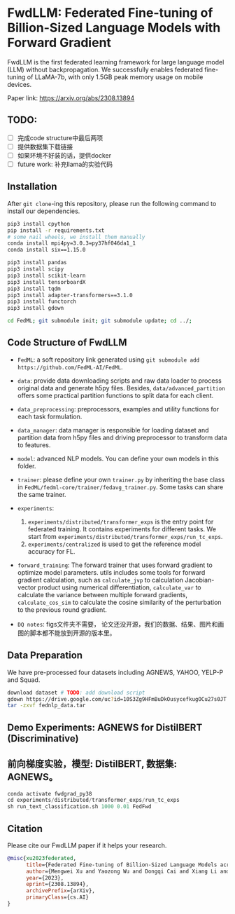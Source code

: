 # FwdLLM: Federated Fine-tuning of Billion-Sized Language Models with Forward Gradient

FwdLLM is the first federated learning framework for large language model (LLM) without backpropagation.
We successfully enables federated fine-tuning of LLaMA-7b, with only 1.5GB peak memory usage on mobile devices.

Paper link: https://arxiv.org/abs/2308.13894

## TODO:
- [ ] 完成code structure中最后两项 
- [ ] 提供数据集下载链接
- [ ] 如果环境不好装的话，提供docker
- [ ] future work: 补充llama的实验代码

## Installation
<!-- http://doc.fedml.ai/#/installation -->
After `git clone`-ing this repository, please run the following command to install our dependencies.

```bash
pip3 install cpython
pip install -r requirements.txt
# some nail wheels, we install them manually
conda install mpi4py=3.0.3=py37hf046da1_1
conda install six==1.15.0

pip3 install pandas
pip3 install scipy
pip3 install scikit-learn
pip3 install tensorboardX
pip3 install tqdm
pip3 install adapter-transformers==3.1.0
pip3 install functorch
pip3 install gdown

cd FedML; git submodule init; git submodule update; cd ../; 
```

## Code Structure of FwdLLM

- `FedML`: a soft repository link generated using `git submodule add https://github.com/FedML-AI/FedML`.

- `data`: provide data downloading scripts and raw data loader to process original data and generate h5py files. Besides, `data/advanced_partition` offers some practical partition functions to split data for each client.

- `data_preprocessing`: preprocessors, examples and utility functions for each task formulation.

- `data_manager`: data manager is responsible for loading dataset and partition data from h5py files and driving preprocessor to transform data to features.

- `model`: advanced NLP models. You can define your own models in this folder.

- `trainer`: please define your own `trainer.py` by inheriting the base class in `FedML/fedml-core/trainer/fedavg_trainer.py`.
Some tasks can share the same trainer.

- `experiments`: 
    1. `experiments/distributed/transformer_exps` is the entry point for federated training. It contains experiments for different tasks. We start from `experiments/distributed/transformer_exps/run_tc_exps`.
    2. `experiments/centralized` is used to get the reference model accuracy for FL. 

- `forward_training`: The forward trainer that uses forward gradient to optimize model parameters. utils includes some tools for forward gradient calculation, such as `calculate_jvp` to calculation Jacobian-vector product using numerical differentiation, `calculate_var` to calculate the variance between multiple forward gradients, `calculate_cos_sim` to calculate the cosine similarity of the perturbation to the previous round gradient.

- `DQ notes`: figs文件夹不需要， 论文还没开源，我们的数据、结果、图片和画图的脚本都不能放到开源的版本里。

## Data Preparation
We have pre-processed four datasets including AGNEWS, YAHOO, YELP-P and Squad.
```bash
download dataset # TODO: add download script
gdown https://drive.google.com/uc?id=10S3Zg9HFmBuDkOusycefkugOCu27s0JT
tar -zxvf fednlp_data.tar
```

## Demo Experiments: AGNEWS for DistilBERT (Discriminative)
## 前向梯度实验，模型: DistilBERT, 数据集: AGNEWS。
```python
conda activate fwdgrad_py38
cd experiments/distributed/transformer_exps/run_tc_exps
sh run_text_classification.sh 1000 0.01 FedFwd
```

<!-- ## Demo Experiments: LLaMA for Squad (Generative)

**TODO**: add the code for LLaMA-7b
### Training
```python
```

### Evaluation（给别人我们训好的checkpoint）
```python
``` -->


## Citation
Please cite our FwdLLM paper if it helps your research.
```bib
@misc{xu2023federated,
      title={Federated Fine-tuning of Billion-Sized Language Models across Mobile Devices}, 
      author={Mengwei Xu and Yaozong Wu and Dongqi Cai and Xiang Li and Shangguang Wang},
      year={2023},
      eprint={2308.13894},
      archivePrefix={arXiv},
      primaryClass={cs.AI}
}
```